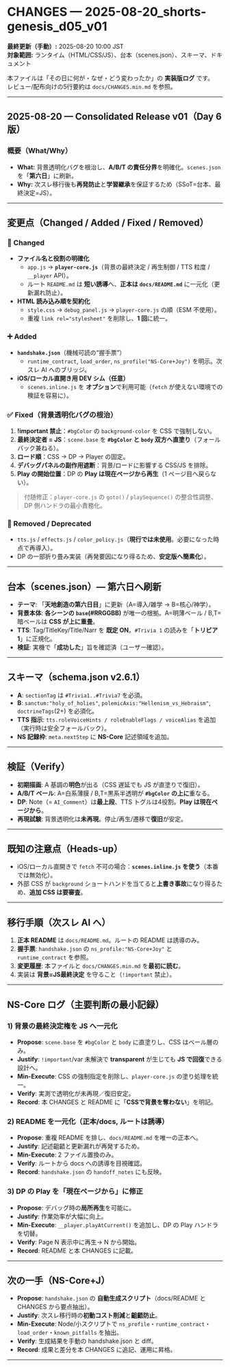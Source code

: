 # CHANGES — 2025-08-20_shorts-genesis_d05_v01
**最終更新（手動）:** 2025-08-20 10:00 JST  
**対象範囲:** ランタイム（HTML/CSS/JS）、台本（scenes.json）、スキーマ、ドキュメント

本ファイルは「その日に何が・なぜ・どう変わったか」の **実装版ログ** です。  
レビュー/配布向けの5行要約は `docs/CHANGES.min.md` を参照。

---

## 2025-08-20 — Consolidated Release v01（Day 6 版）

### 概要（What/Why）
- **What:** 背景透明化バグを根治し、**A/B/T の責任分界**を明確化。`scenes.json` を「**第六日**」に刷新。  
- **Why:** 次スレ移行後も**再発防止**と**学習継承**を保証するため（SSoT=台本、最終決定=JS）。

---

## 変更点（Changed / Added / Fixed / Removed）

### 🔧 Changed
- **ファイル名と役割の明確化**
  - `app.js` → **`player-core.js`**（背景の最終決定 / 再生制御 / TTS 粒度 / `__player` API）。
  - ルート `README.md` は **短い誘導**へ、**正本は `docs/README.md`** に一元化（更新漏れ防止）。
- **HTML 読み込み順を契約化**
  - `style.css` → `debug_panel.js` → `player-core.js` の順（ESM 不使用）。
  - 重複 `link rel="stylesheet"` を削除し、**1 回**に統一。

### ➕ Added
- **`handshake.json`**（機械可読の“握手票”）
  - `runtime_contract`, `load_order`, `ns_profile("NS-Core+Joy")` を明示。次スレ AI へのブリッジ。
- **iOS/ローカル直開き用 DEV シム（任意）**
  - `scenes.inline.js` を **オプション**で利用可能（`fetch` が使えない環境での検証を容易に）。

### ✅ Fixed（背景透明化バグの根治）
1) **!important 禁止**：`#bgColor` の `background-color` を CSS で強制しない。  
2) **最終決定者 = JS**：`scene.base` を **`#bgColor` と `body` 双方へ直塗り**（フォールバック兼ねる）。  
3) **ロード順**：CSS → DP → Player の固定。  
4) **デバッグパネルの副作用遮断**：背景/ロードに影響する CSS/JS を排除。  
5) **Play の開始位置**：DP の **Play は現在ページから再生**（1 ページ目へ戻らない）。

> 付随修正：`player-core.js` の `goto()` / `playSequence()` の整合性調整、DP 側ハンドラの最小責務化。

### 🧹 Removed / Deprecated
- `tts.js` / `effects.js` / `color_policy.js`（**現行では未使用**。必要になった時点で再導入）。
- DP の一部折り畳み実装（再発要因になり得るため、**安定版へ簡素化**）。

---

## 台本（scenes.json）— 第六日へ刷新
- **テーマ**: 「**天地創造の第六日目**」に更新（A=導入/雑学 → B=核心/神学）。  
- **背景本体**: **各シーンの `base`(#RRGGBB)** が唯一の根拠。A=明薄ベール / B,T=暗ベールは **CSS が上に重畳**。  
- **TTS**: Tag/TitleKey/Title/Narr を **既定 ON**。`#Trivia 1` の読みを「**トリビア 1**」に正規化。  
- **検証**: 実機で「**成功した**」旨を確認済（ユーザー確認）。

---

## スキーマ（schema.json v2.6.1）
- **A**: `sectionTag` は `#Trivia1..#Trivia7` を必須。  
- **B**: `sanctum:"holy_of_holies"`, `polemicAxis:"Hellenism_vs_Hebraism"`, `doctrineTags`(2+) を必須化。  
- **TTS 指示**: `tts.roleVoiceHints / roleEnableFlags / voiceAlias` を追加（実行時は安全フォールバック）。  
- **NS 記録枠**: `meta.nextStep` に **NS-Core** 記述領域を追加。

---

## 検証（Verify）
- **初期描画**: A 基調の**明色**が出る（CSS 遅延でも JS が直塗りで復旧）。  
- **A/B/T ベール**: A=白系薄膜 / B,T=黒系半透明が **`#bgColor` の上に**重なる。  
- **DP**: Note（= `AI_Comment`）は**最上段**、TTS トグルは4役割。**Play は現在ページから**。  
- **再現試験**: 背景透明化は**未再現**。停止/再生/遷移で**復旧**が安定。

---

## 既知の注意点（Heads-up）
- iOS/ローカル直開きで `fetch` 不可の場合：**`scenes.inline.js` を使う**（本番では無効化）。  
- 外部 CSS が `background` ショートハンドを当てると**上書き事故**になり得るため、**追加 CSS は要審査**。

---

## 移行手順（次スレ AI へ）
1) **正本 README** は `docs/README.md`。ルートの README は誘導のみ。  
2) **握手票**: `handshake.json` の `ns_profile:"NS-Core+Joy"` と `runtime_contract` を参照。  
3) **変更履歴**: 本ファイルと `docs/CHANGES.min.md` を**最初に読む**。  
4) 実装は **背景=JS最終決定** を守ること（`!important` 禁止）。

---

## NS-Core ログ（主要判断の最小記録）

### 1) 背景の最終決定権を JS へ一元化
- **Propose**: `scene.base` を `#bgColor` と `body` に直塗りし、CSS はベール層のみ。  
- **Justify**: `!important`/var 未解決で **transparent** が生じても **JS で回復**できる設計へ。  
- **Min-Execute**: CSS の強制指定を削除し、`player-core.js` の塗り処理を統一。  
- **Verify**: 実測で透明化が未再現／復旧安定。  
- **Record**: 本 CHANGES と README に「**CSSで背景を奪わない**」を明記。

### 2) README を一元化（正本/docs, ルートは誘導）
- **Propose**: 重複 README を排し、`docs/README.md` を唯一の正本へ。  
- **Justify**: 記述齟齬と更新漏れが再発するため。  
- **Min-Execute**: 2 ファイル置換のみ。  
- **Verify**: ルートから docs への誘導を目視確認。  
- **Record**: `handshake.json` の `handoff_notes` にも反映。

### 3) DP の Play を「現在ページから」に修正
- **Propose**: デバッグ時の**局所再生**を可能に。  
- **Justify**: 作業効率が大幅に向上。  
- **Min-Execute**: `__player.playAtCurrent()` を追加し、DP の Play ハンドラを切替。  
- **Verify**: Page N 表示中に再生→ N から開始。  
- **Record**: README と本 CHANGES に記載。

---

## 次の一手（NS-Core+J）
- **Propose**: `handshake.json` の **自動生成スクリプト**（docs/README と CHANGES から要点抽出）。  
- **Justify**: 次スレ移行時の**初動コスト削減**と**齟齬防止**。  
- **Min-Execute**: Node/小スクリプトで `ns_profile`・`runtime_contract`・`load_order`・`known_pitfalls` を抽出。  
- **Verify**: 生成結果を手動の handshake.json と diff。  
- **Record**: 成果と差分を本 CHANGES に追記、運用に昇格。

---